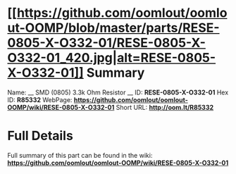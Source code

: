 
[[https://github.com/oomlout/oomlout-OOMP/blob/master/parts/RESE-0805-X-O332-01/RESE-0805-X-O332-01_420.jpg|alt=RESE-0805-X-O332-01]] 
Summary
=================

Name: __ SMD (0805) 3.3k Ohm Resistor __
ID: __RESE-0805-X-O332-01__
Hex ID: __R85332__
WebPage: __https://github.com/oomlout/oomlout-OOMP/wiki/RESE-0805-X-O332-01__
Short URL: __http://oom.lt/R85332__

Full Details
==========================
Full summary of this part can be found in the wiki:   
__https://github.com/oomlout/oomlout-OOMP/wiki/RESE-0805-X-O332-01__   

